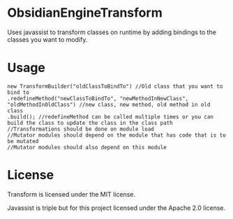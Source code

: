 # ObsidianEngineTransform
Uses javassist to transform classes on runtime by adding bindings to the classes you want to modify.

# Usage

    new TransformBuilder("oldClassToBindTo") //Old class that you want to bind to
    .redefineMethod("newClassToBindTo", "newMethodInNewClass", "oldMethodInOldClass") //new class, new method, old method in old class
    .build(); //redefineMethod can be called multiple times or you can build the class to update the class in the class path
    //Transformations should be done on module load
    //Mutator modules should depend on the module that has code that is to be mutated
    //Mutator modules should also depend on this module
    
# License

Transform is licensed under the MIT license.

Javassist is triple but for this project licensed under the Apache 2.0 license.
